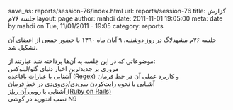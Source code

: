 save_as: reports/session-76/index.html
url: reports/session-76
title: گزارش جلسه ۷۶م
layout: page
author: mahdi
date: 2011-11-01 19:05:00
meta: date by mahdi on Tue, 11/01/2011 - 19:05
category: reports

جلسه ۷۶‌م مشهدلاگ در روز دوشنبه، ۹ آبان ماه ۱۳۹۰ با حضور جمعی از اعضای آن
تشکیل شد.  


<!--more-->



موضوعاتی که در این جلسه به آن‌ها پرداخته شد عبارتند از:  
مروری بر جدیدترین اخبار دنیای گنو/لینوکس  
آشنایی با [عبارات باقاعده
(Regex)](http://en.wikipedia.org/wiki/Regular_expression) و کاربرد عملی آن در
خط فرمان  
آشنایی با نحوه رایت‌کردن سی‌دی/دی‌وی‌دی در خط فرمان  
آشنایی با [روبی آن ریلز (Ruby on
Rails)](http://en.wikipedia.org/wiki/Ruby_on_Rails)  
نصب اندورید در گوشی N9
